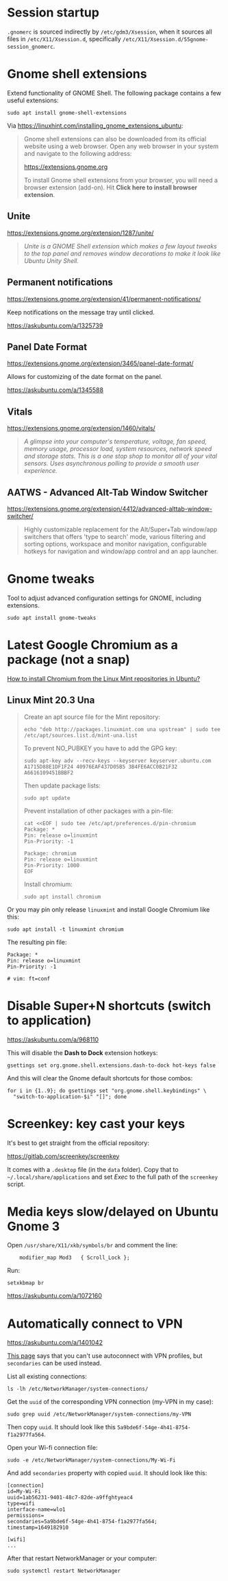 # Session startup

`.gnomerc` is sourced indirectly by `/etc/gdm3/Xsession`, when it sources all
files in `/etc/X11/Xsession.d`, specifically
`/etc/X11/Xsession.d/55gnome-session_gnomerc`.

# Gnome shell extensions

Extend functionality of GNOME Shell. The following package contains a few useful
extensions:

~~~
sudo apt install gnome-shell-extensions
~~~

Via <https://linuxhint.com/installing_gnome_extensions_ubuntu>:

> Gnome shell extensions can also be downloaded from its official website using a
> web browser. Open any web browser in your system and navigate to the following
> address:
>
> <https://extensions.gnome.org>
>
> To install Gnome shell extensions from your browser, you will need a browser
> extension (add-on). Hit **Click here to install browser extension**.

## Unite

<https://extensions.gnome.org/extension/1287/unite/>

> *Unite is a GNOME Shell extension which makes a few layout tweaks to the top*
> *panel and removes window decorations to make it look like Ubuntu Unity Shell.*

## Permanent notifications

<https://extensions.gnome.org/extension/41/permanent-notifications/>

Keep notifications on the message tray until clicked.

<https://askubuntu.com/a/1325739>

## Panel Date Format

<https://extensions.gnome.org/extension/3465/panel-date-format/>

Allows for customizing of the date format on the panel.

<https://askubuntu.com/a/1345588>

## Vitals

<https://extensions.gnome.org/extension/1460/vitals/>

> *A glimpse into your computer's temperature, voltage, fan speed, memory usage,*
> *processor load, system resources, network speed and storage stats. This is a one*
> *stop shop to monitor all of your vital sensors. Uses asynchronous polling to*
> *provide a smooth user experience.*


## AATWS - Advanced Alt-Tab Window Switcher

<https://extensions.gnome.org/extension/4412/advanced-alttab-window-switcher/>

> Highly customizable replacement for the Alt/Super+Tab window/app switchers
> that offers 'type to search' mode, various filtering and sorting options,
> workspace and monitor navigation, configurable hotkeys for navigation and
> window/app control and an app launcher.

# Gnome tweaks

Tool to adjust advanced configuration settings for GNOME, including extensions.

~~~
sudo apt install gnome-tweaks
~~~

# Latest Google Chromium as a package (not a snap)

[How to install Chromium from the Linux Mint repositories in Ubuntu?](https://askubuntu.com/a/1386740)

## Linux Mint 20.3 Una

> Create an apt source file for the Mint repository:
>
> ~~~
> echo "deb http://packages.linuxmint.com una upstream" | sudo tee /etc/apt/sources.list.d/mint-una.list
> ~~~
>
> To prevent NO\_PUBKEY you have to add the GPG key:
>
> ~~~
> sudo apt-key adv --recv-keys --keyserver keyserver.ubuntu.com A1715D88E1DF1F24 40976EAF437D05B5 3B4FE6ACC0B21F32 A6616109451BBBF2
> ~~~
>
> Then update package lists:
>
> ~~~
> sudo apt update
> ~~~
>
> Prevent installation of other packages with a pin-file:
>
> ~~~
> cat <<EOF | sudo tee /etc/apt/preferences.d/pin-chromium
> Package: *
> Pin: release o=linuxmint
> Pin-Priority: -1
>
> Package: chromium
> Pin: release o=linuxmint
> Pin-Priority: 1000
> EOF
> ~~~
>
> Install chromium:
>
> ~~~
> sudo apt install chromium
> ~~~

Or you may pin only release `linuxmint` and install Google Chromium like this:

~~~
sudo apt install -t linuxmint chromium
~~~

The resulting pin file:

```
Package: *
Pin: release o=linuxmint
Pin-Priority: -1

# vim: ft=conf
```

# Disable Super+N shortcuts (switch to application)

<https://askubuntu.com/a/968110>

This will disable the **Dash to Dock** extension hotkeys:

```
gsettings set org.gnome.shell.extensions.dash-to-dock hot-keys false
```

And this will clear the Gnome default shortcuts for those combos:

```
for i in {1..9}; do gsettings set "org.gnome.shell.keybindings" \
  "switch-to-application-$i" "[]"; done
```

# Screenkey: key cast your keys

It's best to get straight from the official repository:

<https://gitlab.com/screenkey/screenkey>

It comes with a `.desktop` file (in the `data` folder). Copy that to
`~/.local/share/applications` and set _Exec_ to the full path of the `screenkey`
script.

# Media keys slow/delayed on Ubuntu Gnome 3

Open `/usr/share/X11/xkb/symbols/br` and comment the line:

~~~
    modifier_map Mod3   { Scroll_Lock };
~~~

Run:

```
setxkbmap br
```

<https://askubuntu.com/a/1072160>

# Automatically connect to VPN

<https://askubuntu.com/a/1401042>

[This
page](https://manpages.debian.org/testing/network-manager/nm-settings.5.en.html)
says that you can't use autoconnect with VPN profiles, but `secondaries` can be
used instead.

List all existing connections:

```
ls -lh /etc/NetworkManager/system-connections/
```

Get the `uuid` of the corresponding VPN connection (my-VPN in my case):

```
sudo grep uuid /etc/NetworkManager/system-connections/my-VPN
```

Then copy `uuid`. It should look like this `5a9bde6f-54ge-4h41-8754-f1a2977fa564`.

Open your Wi-fi connection file:

```
sudo -e /etc/NetworkManager/system-connections/My-Wi-Fi
```

And add `secondaries` property with copied `uuid`. It should look like this:

```
[connection]
id=My-Wi-Fi
uuid=1ab56231-9401-48c7-82de-a9ffghtyeac4
type=wifi
interface-name=wlo1
permissions=
secondaries=5a9bde6f-54ge-4h41-8754-f1a2977fa564;
timestamp=1649182910

[wifi]
...
```

After that restart NetworkManager or your computer:

```
sudo systemctl restart NetworkManager
```
